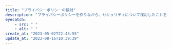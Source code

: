 ```yaml
---
title: "プライバシーポリシーの検討"
description: "プライバシーポリシーを作りながら、セキュリティについて検討したことをまとめています。"
eyecatch: 
    - src: " "
    - alt: " "
create_at: "2023-05-02T22:43:55"
update_at: "2023-08-16T10:39:39"
---
```


